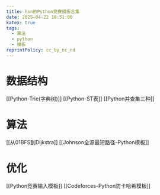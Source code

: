 ```yaml
---
title: hsn的Python竞赛模板合集
date: 2025-04-22 18:51:00
katex: true
tags:
  - 算法
  - python
  - 模板
reprintPolicy: cc_by_nc_nd
---
```

# 数据结构
[[Python-Trie(字典树)]]
[[Python-ST表]]
[[Python并查集三种]]

# 算法
[[从01BFS到Dijkstra]]
[[Johnson全源最短路径-Python模板]]

# 优化
[[Python竞赛输入模板]]
[[Codeforces-Python防卡哈希模板]]
